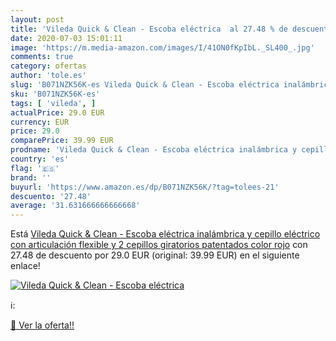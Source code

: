 ```yaml
---
layout: post
title: 'Vileda Quick & Clean - Escoba eléctrica  al 27.48 % de descuento'
date: 2020-07-03 15:01:11
image: 'https://m.media-amazon.com/images/I/41ON0fKpIbL._SL400_.jpg'
comments: true
category: ofertas
author: 'tole.es'
slug: 'B071NZK56K-es Vileda Quick & Clean - Escoba eléctrica inalámbrica y...'
sku: 'B071NZK56K-es'
tags: [ 'vileda', ]
actualPrice: 29.0 EUR
currency: EUR
price: 29.0
comparePrice: 39.99 EUR
prodname: 'Vileda Quick & Clean - Escoba eléctrica inalámbrica y cepillo eléctrico con articulación flexible y 2 cepillos giratorios patentados  color rojo'
country: 'es'
flag: '🇪🇸'
brand: ''
buyurl: 'https://www.amazon.es/dp/B071NZK56K/?tag=tolees-21'
descuento: '27.48'
average: '31.631666666666668'
---
```


Está [Vileda Quick & Clean - Escoba eléctrica inalámbrica y cepillo eléctrico con articulación flexible y 2 cepillos giratorios patentados  color rojo](https://www.amazon.es/dp/B071NZK56K/?tag=tolees-21) con 27.48 de descuento por 29.0 EUR (original: 39.99 EUR) en el siguiente enlace!

[![Vileda Quick & Clean - Escoba eléctrica ](https://m.media-amazon.com/images/I/41ON0fKpIbL._SL400_.jpg)](https://www.amazon.es/dp/B071NZK56K/?tag=tolees-21)

ℹ️:


[🛒 Ver la oferta!!](https://www.amazon.es/dp/B071NZK56K/?tag=tolees-21)
